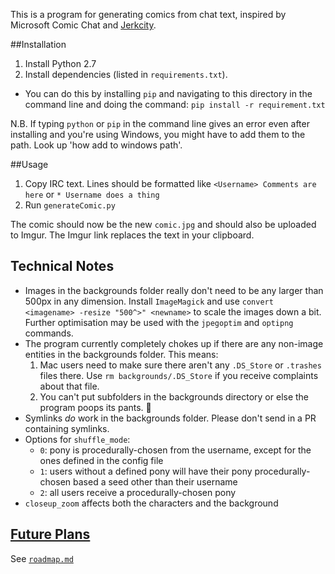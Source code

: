 This is a program for generating comics from chat text, inspired by Microsoft Comic Chat and [Jerkcity](https://www.jerkcity.com).

##Installation

1. Install Python 2.7
2. Install dependencies (listed in `requirements.txt`). 
  * You can do this by installing `pip` and navigating to this directory in the command line and doing the command: `pip install -r requirement.txt`

N.B. If typing `python` or `pip` in the command line gives an error even after installing and you're using Windows, you might have to add them to the path. Look up 'how add to windows path'.




##Usage

1. Copy IRC text. Lines should be formatted like `<Username> Comments are here` or `* Username does a thing`
2.  Run `generateComic.py`

The comic should now be the new `comic.jpg` and should also be uploaded to Imgur.  The Imgur link replaces the text in your clipboard.

## Technical Notes

* Images in the backgrounds folder really don't need to be any larger than 500px in any dimension.  Install `ImageMagick` and use `convert <imagename> -resize "500^>" <newname>` to scale the images down a bit.  Further optimisation may be used with the `jpegoptim` and `optipng` commands.
* The program currently completely chokes up if there are any non-image entities in the backgrounds folder.  This means:
	1. Mac users need to make sure there aren't any `.DS_Store` or `.trashes` files there.  Use `rm backgrounds/.DS_Store` if you receive complaints about that file.
	2. You can't put subfolders in the backgrounds directory or else the program poops its pants. 💩
* Symlinks *do* work in the backgrounds folder.  Please don't send in a PR containing symlinks.
* Options for `shuffle_mode`:
	* `0`: pony is procedurally-chosen from the username, except for the ones defined in the config file
	* `1`: users without a defined pony will have their pony procedurally-chosen based a seed other than their username
	* `2`: all users receive a procedurally-chosen pony
* `closeup_zoom` affects both the characters and the background

## [Future Plans](./roadmap.md)

See [`roadmap.md`](./roadmap.md)